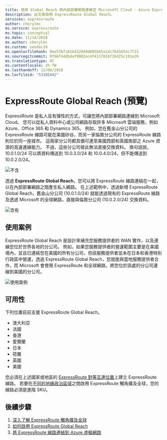```yaml
---
title: 使用 Global Reach 將內部部署網路連線至 Microsoft Cloud - Azure ExpressRoute | Microsoft Docs
description: 此文章說明 ExpressRoute Global Reach。
services: expressroute
author: cherylmc
ms.service: expressroute
ms.topic: conceptual
ms.date: 11/14/2018
ms.author: cherylmc
ms.custom: seodec18
ms.openlocfilehash: 8ee57bf101b432049d895b65a1dc7641653c7f21
ms.sourcegitcommit: 9fb6f44dbdaf9002ac4f411781bf1bd25c191e26
ms.translationtype: HT
ms.contentlocale: zh-TW
ms.lasthandoff: 12/08/2018
ms.locfileid: "53105442"
---
```

# <a name="expressroute-global-reach-preview"></a>ExpressRoute Global Reach (預覽)
ExpressRoute 是私人且有彈性的方式，可讓您將內部部署網路連線到 Microsoft Cloud。 您可以從私人資料中心或公司網路存取許多 Microsoft 雲端服務，例如 Azure、Office 365 和 Dynamics 365。 例如，您在舊金山分公司的 ExpressRoute 線路可能在美國矽谷，而另一家倫敦分公司的 ExpressRoute 線路則位於同一座城市。 這兩家分公司都具備可連至美國西部和英國南部之 Azure 資源的高速連線能力。 不過，這些分公司彼此無法直接交換資料。 換句話說，10.0.1.0/24 可以將資料傳送到 10.0.3.0/24 和 10.0.4.0/24，但不能傳送到 10.0.2.0/24。

![不含][1]

透過 **ExpressRoute Global Reach**，您可以將 ExpressRoute 線路連結在一起，以在內部部署網路之間產生私人網路。 在上述範例中，透過新增 ExpressRoute Global Reach，舊金山分公司 (10.0.1.0/24) 就能透過現有的 ExpressRoute 線路及透過 Microsoft 的全球網路，直接與倫敦分公司 (10.0.2.0/24) 交換資料。 

![含有][2]

## <a name="use-case"></a>使用案例
ExpressRoute Global Reach 是設計來補充您服務提供者的 WAN 實作，以及連線您位於世界各地的分公司。 例如，如果您服務提供者的營運範圍主要是在美國境內，並且已連結您在美國的所有分公司，但該服務提供者並未在日本和香港特別行政區中營運，透過 ExpressRoute Global Reach，您就能與當地服務提供者合作，而 Microsoft 會使用 ExpressRoute 和全球網路，將您位於該處的分公司連線到美國的分公司。

![使用案例][3]

## <a name="availability"></a>可用性 
下列位置目前支援 ExpressRoute Global Reach。

* 澳大利亞
* 法國
* 香港
* 愛爾蘭
* 日本
* 荷蘭
* 英國
* 美國

您必須在上述國家或地區的 [ExpressRoute 對等互連位置](expressroute-locations.md)上建立 ExpressRoute 線路。 若要在[不同的地緣政治區域](expressroute-locations.md)之間啟用 ExpressRoute 觸角擴及全球，您的線路必須是進階 SKU。

## <a name="next-steps"></a>後續步驟
1. [深入了解 ExpressRoute 觸角擴及全球](expressroute-faqs.md)
2. [如何啟用 ExpressRoute Global Reach](expressroute-howto-set-global-reach.md)
3. [將 ExpressRoute 線路連結到 Azure 虛擬網路](expressroute-howto-linkvnet-arm.md)


<!--Image References-->
[1]: ./media/expressroute-global-reach/1.png "不含觸角擴及全球的圖表"
[2]: ./media/expressroute-global-reach/2.png "包含觸角擴及全球的圖表"
[3]: ./media/expressroute-global-reach/3.png "Global Reach 的使用案例"
